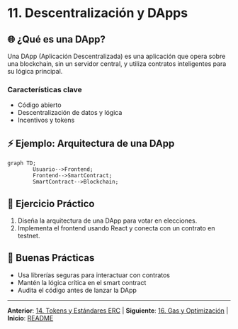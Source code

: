 # 11. Descentralización y DApps

## 🌐 ¿Qué es una DApp?

Una DApp (Aplicación Descentralizada) es una aplicación que opera sobre una blockchain, sin un servidor central, y utiliza contratos inteligentes para su lógica principal.

### Características clave

- Código abierto
- Descentralización de datos y lógica
- Incentivos y tokens

## ⚡ Ejemplo: Arquitectura de una DApp

```mermaid
graph TD;
		Usuario-->Frontend;
		Frontend-->SmartContract;
		SmartContract-->Blockchain;
```

## 📝 Ejercicio Práctico

1. Diseña la arquitectura de una DApp para votar en elecciones.
2. Implementa el frontend usando React y conecta con un contrato en testnet.

## 🎯 Buenas Prácticas

- Usa librerías seguras para interactuar con contratos
- Mantén la lógica crítica en el smart contract
- Audita el código antes de lanzar la DApp

---

**Anterior**: [14. Tokens y Estándares ERC](./14-tokens-estandares.md) | **Siguiente**: [16. Gas y Optimización](./16-gas-optimizacion.md) | **Inicio**: [README](../README.md)
